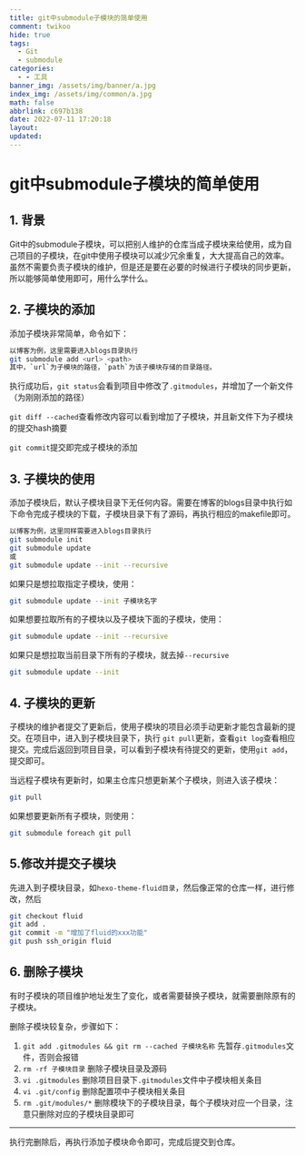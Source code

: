```yaml
---
title: git中submodule子模块的简单使用
comment: twikoo
hide: true
tags:
  - Git
  - submodule
categories:
  - - 工具
banner_img: /assets/img/banner/a.jpg
index_img: /assets/img/common/a.jpg
math: false
abbrlink: c697b138
date: 2022-07-11 17:20:18
layout:
updated:
---
```


# git中submodule子模块的简单使用

## 1. 背景

Git中的submodule子模块，可以把别人维护的仓库当成子模块来给使用，成为自己项目的子模块，在git中使用子模块可以减少冗余重复，大大提高自己的效率。虽然不需要负责子模块的维护，但是还是要在必要的时候进行子模块的同步更新，所以能够简单使用即可，用什么学什么。

## 2. 子模块的添加

添加子模块非常简单，命令如下：

```bash
以博客为例，这里需要进入blogs目录执行
git submodule add <url> <path>
其中，`url`为子模块的路径，`path`为该子模块存储的目录路径。
```

执行成功后，`git status`会看到项目中修改了`.gitmodules`，并增加了一个新文件（为刚刚添加的路径）

`git diff --cached`查看修改内容可以看到增加了子模块，并且新文件下为子模块的提交hash摘要

`git commit`提交即完成子模块的添加

## 3. 子模块的使用

添加子模块后，默认子模块目录下无任何内容。需要在博客的blogs目录中执行如下命令完成子模块的下载，子模块目录下有了源码，再执行相应的makefile即可。

```bash
以博客为例，这里同样需要进入blogs目录执行
git submodule init
git submodule update
或
git submodule update --init --recursive
```

如果只是想拉取指定子模块，使用：

```bash
git submodule update --init 子模块名字
```

如果想要拉取所有的子模块以及子模块下面的子模块，使用：

```bash
git submodule update --init --recursive
```

如果只是想拉取当前目录下所有的子模块，就去掉`--recursive`

```bash
git submodule update --init
```

## 4. 子模块的更新

子模块的维护者提交了更新后，使用子模块的项目必须手动更新才能包含最新的提交。在项目中，进入到子模块目录下，执行 `git pull`更新，查看`git log`查看相应提交。完成后返回到项目目录，可以看到子模块有待提交的更新，使用`git add`，提交即可。

当远程子模块有更新时，如果主仓库只想更新某个子模块，则进入该子模块：

```bash
git pull
```

如果想要更新所有子模块，则使用：

```bash
git submodule foreach git pull
```

## 5.修改并提交子模块

先进入到子模块目录，如`hexo-theme-fluid目录`，然后像正常的仓库一样，进行修改，然后

```bash
git checkout fluid
git add .
git commit -m "增加了fluid的xxx功能"
git push ssh_origin fluid
```

## 6. 删除子模块

有时子模块的项目维护地址发生了变化，或者需要替换子模块，就需要删除原有的子模块。

删除子模块较复杂，步骤如下：

1. `git add .gitmodules && git rm --cached 子模块名称` 先暂存`.gitmodules`文件，否则会报错
2. `rm -rf 子模块目录` 删除子模块目录及源码
3. `vi .gitmodules` 删除项目目录下`.gitmodules`文件中子模块相关条目
4. `vi .git/config` 删除配置项中子模块相关条目
5. `rm .git/modules/*` 删除模块下的子模块目录，每个子模块对应一个目录，注意只删除对应的子模块目录即可

------

执行完删除后，再执行添加子模块命令即可，完成后提交到仓库。
